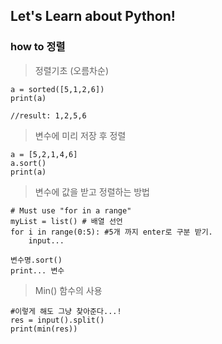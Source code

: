 ## Let's Learn about Python!
**<h3>how to 정렬</h3>**
> 정렬기초 (오름차순)
```
a = sorted([5,1,2,6])
print(a)

//result: 1,2,5,6
```
>변수에 미리 저장 후 정렬
```
a = [5,2,1,4,6]
a.sort()
print(a)
```
>변수에 값을 받고 정렬하는 방법
```
# Must use "for in a range"
myList = list() # 배열 선언
for i in range(0:5): #5개 까지 enter로 구분 받기.
    input...

변수명.sort()
print... 변수
```
>Min() 함수의 사용
```
#이렇게 해도 그냥 찾아준다...!
res = input().split()
print(min(res))
```
